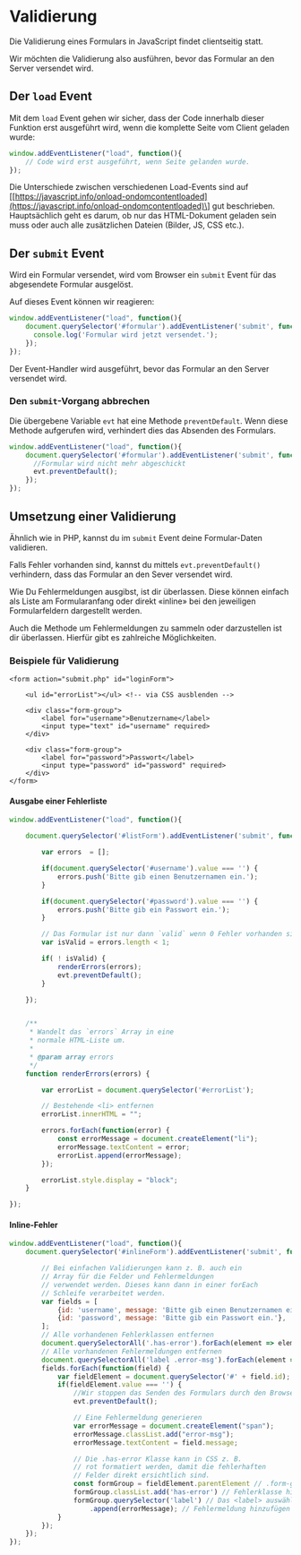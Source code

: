 # Validierung

Die Validierung eines Formulars in JavaScript findet clientseitig statt.

Wir möchten die Validierung also ausführen, bevor das Formular an den Server versendet wird.

## Der `load` Event

Mit dem `load` Event gehen wir sicher, dass der Code innerhalb dieser Funktion erst ausgeführt wird, wenn die komplette Seite vom Client geladen wurde:

```javascript
window.addEventListener("load", function(){
    // Code wird erst ausgeführt, wenn Seite gelanden wurde.
});
```

Die Unterschiede zwischen verschiedenen Load-Events sind auf \[[https://javascript.info/onload-ondomcontentloaded](https://javascript.info/onload-ondomcontentloaded)\] gut beschrieben. Hauptsächlich geht es darum, ob nur das HTML-Dokument geladen sein muss oder auch alle zusätzlichen Dateien \(Bilder, JS, CSS etc.\).

## Der `submit` Event

Wird ein Formular versendet, wird vom Browser ein `submit` Event für das abgesendete Formular ausgelöst.

Auf dieses Event können wir reagieren:

```javascript
window.addEventListener("load", function(){
    document.querySelector('#formular').addEventListener('submit', function(evt) {
      console.log('Formular wird jetzt versendet.');
    });
});
```

Der Event-Handler wird ausgeführt, bevor das Formular an den Server versendet wird.

### Den `submit`-Vorgang abbrechen

Die übergebene Variable `evt` hat eine Methode `preventDefault`. Wenn diese Methode aufgerufen wird, verhindert dies das Absenden des Formulars.

```javascript
window.addEventListener("load", function(){
    document.querySelector('#formular').addEventListener('submit', function(evt) {
      //Formular wird nicht mehr abgeschickt
      evt.preventDefault();
    });
});
```

## Umsetzung einer Validierung

Ähnlich wie in PHP, kannst du im `submit` Event deine Formular-Daten validieren.

Falls Fehler vorhanden sind, kannst du mittels `evt.preventDefault()` verhindern, dass das Formular an den Sever versendet wird.

Wie Du Fehlermeldungen ausgibst, ist dir überlassen. Diese können einfach als Liste am Formularanfang oder direkt «inline» bei den jeweiligen Formularfeldern dargestellt werden.

Auch die Methode um Fehlermeldungen zu sammeln oder darzustellen ist dir überlassen. Hierfür gibt es zahlreiche Möglichkeiten.

### Beispiele für Validierung

```markup
<form action="submit.php" id="loginForm">

    <ul id="errorList"></ul> <!-- via CSS ausblenden -->

    <div class="form-group">
        <label for="username">Benutzername</label>
        <input type="text" id="username" required>
    </div>

    <div class="form-group">
        <label for="password">Passwort</label>
        <input type="password" id="password" required>
    </div>
</form>
```

#### Ausgabe einer Fehlerliste

```javascript
window.addEventListener("load", function(){

    document.querySelector('#listForm').addEventListener('submit', function(evt) {

        var errors  = [];

        if(document.querySelector('#username').value === '') {
            errors.push('Bitte gib einen Benutzernamen ein.');
        }

        if(document.querySelector('#password').value === '') {
            errors.push('Bitte gib ein Passwort ein.');
        }

        // Das Formular ist nur dann `valid` wenn 0 Fehler vorhanden sind.
        var isValid = errors.length < 1;

        if( ! isValid) {
            renderErrors(errors);
            evt.preventDefault();
        }

    });


    /**
     * Wandelt das `errors` Array in eine
     * normale HTML-Liste um.
     *
     * @param array errors
     */
    function renderErrors(errors) {

        var errorList = document.querySelector('#errorList');

        // Bestehende <li> entfernen
        errorList.innerHTML = "";

        errors.forEach(function(error) {
            const errorMessage = document.createElement("li");
            errorMessage.textContent = error;
            errorList.append(errorMessage);
        });

        errorList.style.display = "block";
    }

});
```

#### Inline-Fehler

```javascript
window.addEventListener("load", function(){
    document.querySelector('#inlineForm').addEventListener('submit', function(evt) {

        // Bei einfachen Validierungen kann z. B. auch ein
        // Array für die Felder und Fehlermeldungen
        // verwendet werden. Dieses kann dann in einer forEach
        // Schleife verarbeitet werden.
        var fields = [
            {id: 'username', message: 'Bitte gib einen Benutzernamen ein.'},
            {id: 'password', message: 'Bitte gib ein Passwort ein.'},
        ];
        // Alle vorhandenen Fehlerklassen entfernen
        document.querySelectorAll('.has-error').forEach(element => element.classList.remove('has-error'));
        // Alle vorhandenen Fehlermeldungen entfernen
        document.querySelectorAll('label .error-msg').forEach(element => element.remove());
        fields.forEach(function(field) {
            var fieldElement = document.querySelector('#' + field.id);
            if(fieldElement.value === '') {
                //Wir stoppen das Senden des Formulars durch den Browser, sobald wir einen Fehler entdecken.
                evt.preventDefault();

                // Eine Fehlermeldung generieren
                var errorMessage = document.createElement("span");
                errorMessage.classList.add("error-msg");
                errorMessage.textContent = field.message;

                // Die .has-error Klasse kann in CSS z. B.
                // rot formatiert werden, damit die fehlerhaften
                // Felder direkt ersichtlich sind.
                const formGroup = fieldElement.parentElement // .form-group
                formGroup.classList.add('has-error') // Fehlerklasse hinzufügen
                formGroup.querySelector('label') // Das <label> auswählen
                    .append(errorMessage); // Fehlermeldung hinzufügen
            }
        });
    });
});
```

